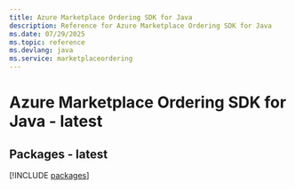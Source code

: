```yaml
---
title: Azure Marketplace Ordering SDK for Java
description: Reference for Azure Marketplace Ordering SDK for Java
ms.date: 07/29/2025
ms.topic: reference
ms.devlang: java
ms.service: marketplaceordering
---
```

# Azure Marketplace Ordering SDK for Java - latest
## Packages - latest
[!INCLUDE [packages](marketplace-ordering-index.md)]